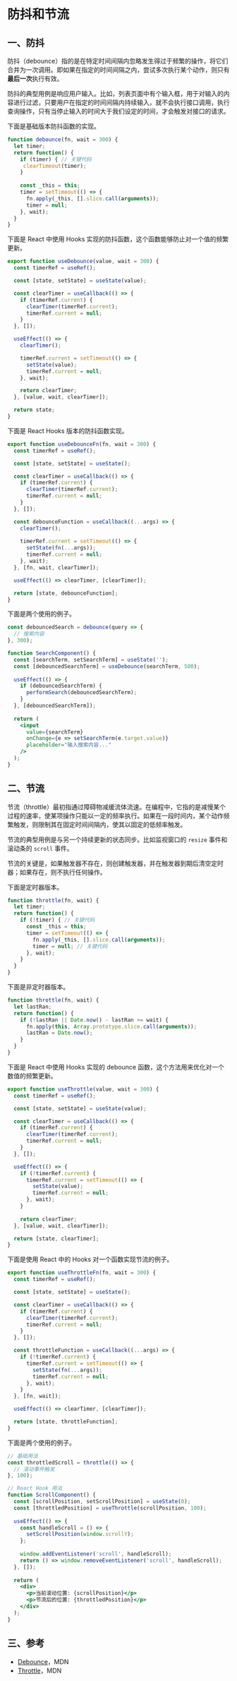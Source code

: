 # 防抖和节流

## 一、防抖

防抖（debounce）指的是在特定时间间隔内忽略发生得过于频繁的操作，将它们合并为一次调用。即如果在指定的时间间隔之内，尝试多次执行某个动作，则只有**最后一次**执行有效。

防抖的典型用例是响应用户输入。比如，列表页面中有个输入框，用于对输入的内容进行过滤，只要用户在指定的时间间隔内持续输入，就不会执行接口调用，执行查询操作，只有当停止输入的时间大于我们设定的时间，才会触发对接口的请求。

下面是基础版本防抖函数的实现。

```javascript
function debounce(fn, wait = 300) {
  let timer;
  return function() {
    if (timer) { // 关键代码
     clearTimeout(timer); 
    }
    
    const _this = this;
    timer = setTimeout(() => {
      fn.apply(_this, [].slice.call(arguments));
      timer = null;
    }, wait);
  }
}
```

下面是 React 中使用 Hooks 实现的防抖函数，这个函数能够防止对一个值的频繁更新。

```javascript
export function useDebounce(value, wait = 300) {
  const timerRef = useRef();

  const [state, setState] = useState(value);

  const clearTimer = useCallback(() => {
    if (timerRef.current) {
      clearTimer(timerRef.current);
      timerRef.current = null;
    }
  }, []);

  useEffect(() => {
    clearTimer();

    timerRef.current = setTimeout(() => {
      setState(value);
      timerRef.current = null;
    }, wait);

    return clearTimer;
  }, [value, wait, clearTimer]);

  return state;
}
```

下面是 React Hooks 版本的防抖函数实现。

```javascript
export function useDebounceFn(fn, wait = 300) {
  const timerRef = useRef();

  const [state, setState] = useState();

  const clearTimer = useCallback(() => {
    if (timerRef.current) {
      clearTimer(timerRef.current);
      timerRef.current = null;
    }
  }, []);

  const debounceFunction = useCallback((...args) => {
    clearTimer();
    
    timerRef.current = setTimeout(() => {
      setState(fn(...args));
      timerRef.current = null;
    }, wait);
  }, [fn, wait, clearTimer]);

  useEffect(() => clearTimer, [clearTimer]);

  return [state, debounceFunction];
}
```

下面是两个使用的例子。

```jsx
const debouncedSearch = debounce(query => {
  // 搜索内容
}, 300);

function SearchComponent() {
  const [searchTerm, setSearchTerm] = useState('');
  const [debouncedSearchTerm] = useDebounce(searchTerm, 500);
  
  useEffect(() => {
    if (debouncedSearchTerm) {
      performSearch(debouncedSearchTerm);
    }
  }, [debouncedSearchTerm]);
  
  return (
    <input
      value={searchTerm}
      onChange={e => setSearchTerm(e.target.value)}
      placeholder="输入搜索内容..."
    />
  );
}
```

## 二、节流

节流（throttle）最初指通过障碍物减缓流体流速。在编程中，它指的是减慢某个过程的速率，使某项操作只能以一定的频率执行。如果在一段时间内，某个动作频繁触发，则限制其在固定时间间隔内，使其以固定的低频率触发。

节流的典型用例是与另一个持续更新的状态同步。比如监视窗口的 `resize` 事件和滚动条的 `scroll` 事件。

节流的关键是，如果触发器不存在，则创建触发器，并在触发器到期后清空定时器；如果存在，则不执行任何操作。

下面是定时器版本。

```javascript
function throttle(fn, wait) {
  let timer;
  return function() {
    if (!timer) { // 关键代码
      const _this = this;
      timer = setTimeout(() => {
        fn.apply(_this, [].slice.call(arguments));
        timer = null; // 关键代码
      }, wait); 
    }
  }
}
```

下面是非定时器版本。

```javascript
function throttle(fn, wait) {
  let lastRan;
  return function() {
    if (!lastRan || Date.now() - lastRan >= wait) {
      fn.apply(this, Array.prototype.slice.call(arguments));
      lastRan = Date.now();
    }
  }
}
```

下面是 React 中使用 Hooks 实现的 debounce 函数，这个方法用来优化对一个数值的频繁更新。

```javascript
export function useThrottle(value, wait = 300) {
  const timerRef = useRef();

  const [state, setState] = useState(value);

  const clearTimer = useCallback(() => {
    if (timerRef.current) {
      clearTimer(timerRef.current);
      timerRef.current = null;
    }
  }, []);

  useEffect(() => {
    if (!timerRef.current) {
      timerRef.current = setTimeout(() => {
        setState(value);
        timerRef.current = null;
      }, wait);
    }
    
    return clearTimer;
  }, [value, wait, clearTimer]);

  return [state, clearTimer];
}
```

下面是使用 React 中的 Hooks 对一个函数实现节流的例子。

```javascript
export function useThrottleFn(fn, wait = 300) {
  const timerRef = useRef();

  const [state, setState] = useState();

  const clearTimer = useCallback(() => {
    if (timerRef.current) {
      clearTimer(timerRef.current);
      timerRef.current = null;
    }
  }, []);

  const throttleFunction = useCallback((...args) => {
    if (!timerRef.current) {
      timerRef.current = setTimeout(() => {
        setState(fn(...args));
        timerRef.current = null;
      }, wait);
    }
  }, [fn, wait]);

  useEffect(() => clearTimer, [clearTimer]);

  return [state, throttleFunction];
}
```

下面是两个使用的例子。

```jsx
// 基础用法
const throttledScroll = throttle(() => {
  // 滚动事件触发
}, 100);

// React Hook 用法
function ScrollComponent() {
  const [scrollPosition, setScrollPosition] = useState(0);
  const [throttledPosition] = useThrottle(scrollPosition, 100);
  
  useEffect(() => {
    const handleScroll = () => {
      setScrollPosition(window.scrollY);
    };
    
    window.addEventListener('scroll', handleScroll);
    return () => window.removeEventListener('scroll', handleScroll);
  }, []);
  
  return (
    <div>
      <p>当前滚动位置: {scrollPosition}</p>
      <p>节流后的位置: {throttledPosition}</p>
    </div>
  );
}
```

## 三、参考

- [Debounce](https://developer.mozilla.org/en-US/docs/Glossary/Debounce)，MDN
- [Throttle](https://developer.mozilla.org/en-US/docs/Glossary/Throttle)，MDN
